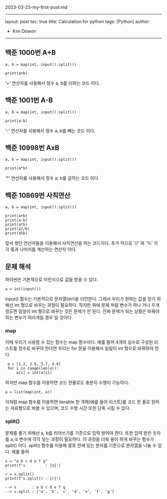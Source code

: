 2023-03-23-my-first-post.md

---
layout: post
toc: true
title: Calculation for python
tags: [Python]
author:
  - Kim Dowon
---

## 백준 1000번 A+B

```
a, b = map(int, input().split())

print(a+b)
```

'+' 연산자를 사용해서 정수 a, b를 더하는 코드 이다.

## 백준 1001번 A-B

```
a, b = map(int, input().split())

print(a-b)
```
'-' 연산자를 사용해서 정수 a, b를 빼는 코드 이다.

## 백준 10998번 AxB

```
a, b = map(int, input().split())

print(a*b)
```

'*' 연산자를 사용해서 정수 a, b를 곱하는 코드 이다.

## 백준 10869번 사칙연산

```
a, b = map(int, input().split())

print(a+b)
print(a-b)
print(a*b)
print(a//b)
print(a%b) 
```

앞서 썼던 연산자들을 이용해서 사칙연산을 하는 코드이다.
추가 적으로 '//' 와 '%' 각각 몫과 나머지를 계산하는 연산자 이다.

## 문제 해석

파이썬은 기본적으로 이런식으로 값을 받을 수 있다.
```
a = int(input())
```
input() 함수는 기본적으로 문자열(str)을 리턴한다. 그래서 우리가 원하는 값을 얻기 위해선 int 형으로 바꾸는 과정이 필요하다.
하지만 위에 문제 처럼 변수가 하나 거나 두개정도면 일일이 int 형으로 바꾸는 것은 문제가 안 된다. 진짜 문제가 되는 상황은 바꿔야 하는 변수가 여러개일 경우 일 것이다.

### map
이때 우리가 사용할 수 있는 함수는 map 함수이다. 예를 들어 4개의 실수로 구성된 리스트를 정수로 바꾸야 한다면 우리는 for 문을 이용해서 일일이 int 형으로 바꿔줘야 한다.

```
 a = [1.2, 2.5, 3.7, 4.6]
 for i in range(len(a)):
     a[i] = int(a[i])
```

하지만 map 함수를 이용하면 코드 한줄로도 충분히 수행이 가능하다.

```
a = list(map(int, a))
```

이처럼 map 함수를 이용하면 iterable 한 객체(예를 들어 리스트)를 코드 한 줄로 원하는 자료형으로 바꿀 수 있으며, 코드 수행 시간 또한 단축 시킬 수 있다.

### split()
문제를 풀기 위해선 a, b를 띄어쓰기를 기준으로 입력 받아야 한다. 또한 입력 받은 숫자를 a, b 변수에 각각 넣는 과정이 필요하다. 이 과정을 더욱 용이 하게 바꾸는 함수가 split() 이다.
split() 함수를 이용해 괄호 안에 있는 문자를 기준으로 문자열을 나눌 수 있다.
예를 들어

```
s = "a b c d e f g"
print(f's         : {s}')
 
r = s.split()
print(f's.split() : {r}')

--> s       : a b c d e f g
--> s.split : ['a', 'b', 'c', 'd', 'e', 'f', 'g']
```

